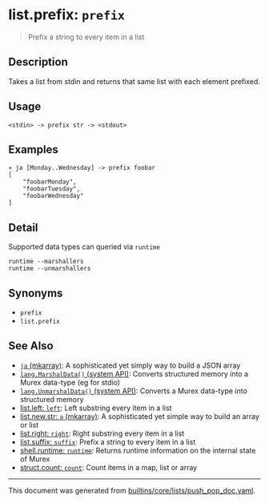 # list.prefix: `prefix`

> Prefix a string to every item in a list

## Description

Takes a list from stdin and returns that same list with each element prefixed.

## Usage

```
<stdin> -> prefix str -> <stdout>
```

## Examples

```
» ja [Monday..Wednesday] -> prefix foobar
[
    "foobarMonday",
    "foobarTuesday",
    "foobarWednesday"
]
```

## Detail

Supported data types can queried via `runtime`

```
runtime --marshallers
runtime --unmarshallers
```

## Synonyms

* `prefix`
* `list.prefix`


## See Also

* [`ja` (mkarray)](../commands/ja.md):
  A sophisticated yet simply way to build a JSON array
* [`lang.MarshalData()` (system API)](../apis/lang.MarshalData.md):
  Converts structured memory into a Murex data-type (eg for stdio)
* [`lang.UnmarshalData()` (system API)](../apis/lang.UnmarshalData.md):
  Converts a Murex data-type into structured memory
* [list.left: `left`](../commands/left.md):
  Left substring every item in a list
* [list.new.str: `a` (mkarray)](../commands/a.md):
  A sophisticated yet simple way to build an array or list
* [list.right: `right`](../commands/right.md):
  Right substring every item in a list
* [list.suffix: `suffix`](../commands/suffix.md):
  Prefix a string to every item in a list
* [shell.runtime: `runtime`](../commands/runtime.md):
  Returns runtime information on the internal state of Murex
* [struct.count: `count`](../commands/count.md):
  Count items in a map, list or array

<hr/>

This document was generated from [builtins/core/lists/push_pop_doc.yaml](https://github.com/lmorg/murex/blob/master/builtins/core/lists/push_pop_doc.yaml).